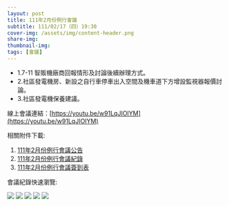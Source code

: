 ```yaml
---
layout: post
title: 111年2月份例行會議
subtitle: 111/02/17（四）19:30
cover-img: /assets/img/content-header.png
share-img: 
thumbnail-img:
tags: [會議]
---
```


- 1.7-11 智販機廠商回報情形及討論後續辦理方式。
- 2.社區發電機房、新設之自行車停車出入空間及機車道下方增設監視器報價討論。
- 3.社區發電機保養建議。

線上會議連結：[https://youtu.be/w91LqJIOIYM](https://youtu.be/w91LqJIOIYM)

相關附件下載:

1. [111年2月份例行會議公告](../assets/post/20220217/111年2月份例行會議公告.pdf)
2. [111年2月份例行會議紀錄](../assets/post/20220217/111年2月份例行會議紀錄.pdf)
3. [111年2月份例行會議簽到表](../assets/post/20220217/111年2月份例行會議簽到表.pdf)

會議紀錄快速瀏覽:

![](../assets/post/20220217/meeting-minutes-01.png)
![](../assets/post/20220217/meeting-minutes-02.png)
![](../assets/post/20220217/meeting-minutes-03.png)
![](../assets/post/20220217/meeting-minutes-04.png)
![](../assets/post/20220217/meeting-minutes-05.png)
